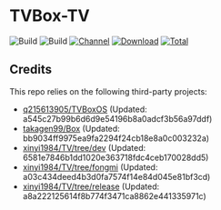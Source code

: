 # TVBox-TV

![Build](https://shields.io/github/actions/workflow/status/xinyi1984/TVBox-TV/TV.yml?branch=master&logo=github&label=Build)
![Build](https://shields.io/github/actions/workflow/status/xinyi1984/TVBox-TV/TVBox.yml?branch=master&logo=github&label=Build)
[![Channel](https://img.shields.io/badge/Follow-Telegram-blue.svg?logo=telegram)](https://t.me/klbot)
[![Download](https://img.shields.io/github/v/release/xinyi1984/TVBox-TV?color=orange&logoColor=orange&label=Download&logo=DocuSign)](https://github.com/xinyi1984/TVBox-TV/releases/latest) 
[![Total](https://shields.io/github/downloads/xinyi1984/TVBox-TV/total?logo=Bookmeter&label=Counts&logoColor=yellow&color=yellow)](https://github.com/xinyi1984/TVBox-TV/releases)

## Credits
This repo relies on the following third-party projects:
- [q215613905/TVBoxOS](https://github.com/q215613905/TVBoxOS) (Updated: a545c27b99b6d6d9e54196b8a0adcf3b56a97ddf)
- [takagen99/Box](https://github.com/takagen99/Box) (Updated: bb9034ff9975ea9fa2294f24cb18e8a0c003232a)
- [xinyi1984/TV/tree/dev](https://github.com/xinyi1984/TV/tree/dev) (Updated: 6581e7846b1dd1020e363718fdc4ceb170028dd5)
- [xinyi1984/TV/tree/fongmi](https://github.com/xinyi1984/TV/tree/fongmi) (Updated: a03c434deed4b3d0fa7574f14e84d045e81bf3cd)
- [xinyi1984/TV/tree/release](https://github.com/xinyi1984/TV/tree/release) (Updated: a8a222125614f8b774f3471ca8862e441335971c)

